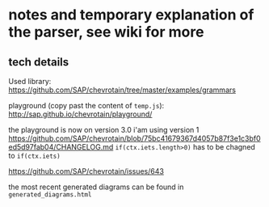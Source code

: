 # notes and temporary explanation of the parser, see wiki for more

## tech details
Used library:
https://github.com/SAP/chevrotain/tree/master/examples/grammars

playground (copy past the content of `temp.js`):
http://sap.github.io/chevrotain/playground/

the playground is now on version 3.0 i'am using version 1
https://github.com/SAP/chevrotain/blob/75bc41679367d4057b87f3e1c3bf0ed5d97fab04/CHANGELOG.md
`if(ctx.iets.length>0)` has to be chagned to `if(ctx.iets)` 

https://github.com/SAP/chevrotain/issues/643

the most recent generated diagrams can be found in  `generated_diagrams.html`










